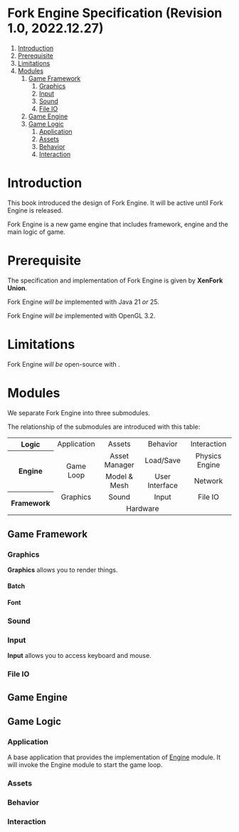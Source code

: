 # Fork Engine Specification (Revision 1.0, 2022.12.27)

1. [Introduction](#introduction)
2. [Prerequisite](#prerequisite)
3. [Limitations](#limitations)
4. [Modules](#modules)
    1. [Game Framework](#game-framework)
        1. [Graphics](#graphics)
        2. [Input](#input)
        3. [Sound](#sound)
        4. [File IO](#file-io)
    2. [Game Engine](#game-engine)
    3. [Game Logic](#game-logic)
        1. [Application](#application)
        2. [Assets](#assets)
        3. [Behavior](#behavior)
        4. [Interaction](#interaction)

# Introduction

This book introduced the design of Fork Engine. It will be active until Fork Engine is released.

Fork Engine is a new game engine that includes framework, engine and the main logic of game.

# Prerequisite

The specification and implementation of Fork Engine is given by **XenFork Union**.

Fork Engine *will be* implemented with Java 21 *or* 25.

Fork Engine *will be* implemented with OpenGL 3.2.

# Limitations

Fork Engine *will be* open-source with .

# Modules

We separate Fork Engine into three submodules.

The relationship of the submodules are introduced with this table:

<table style="text-align:center;">
<tr>
    <th>Logic</th>
    <td>Application</td>
    <td>Assets</td>
    <td>Behavior</td>
    <td>Interaction</td>
</tr>

<tr>
    <th rowspan="2">Engine</th>
    <td rowspan="2">Game Loop</td>
    <td>Asset Manager</td>
    <td>Load/Save</td>
    <td>Physics Engine</td>
</tr>
<tr>
    <td>Model & Mesh</td>
    <td>User Interface</td>
    <td>Network</td>
</tr>

<tr>
    <th rowspan="2">Framework</th>
    <td>Graphics</td>
    <td>Sound</td>
    <td>Input</td>
    <td>File IO</td>
</tr>
<tr>
    <td colspan="4">Hardware</td>
</tr>
</table>

## Game Framework

### Graphics

**Graphics** allows you to render things.

#### Batch

#### Font

### Sound

### Input

**Input** allows you to access keyboard and mouse.

### File IO

## Game Engine

## Game Logic

### Application

A base application that provides the implementation of [Engine](#game-engine) module. It will invoke the Engine module
to start the game loop.

### Assets

### Behavior

### Interaction
